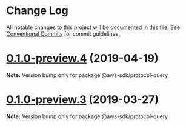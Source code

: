 # Change Log

All notable changes to this project will be documented in this file.
See [Conventional Commits](https://conventionalcommits.org) for commit guidelines.

# [0.1.0-preview.4](https://github.com/aws/aws-sdk-js-v3/compare/@aws-sdk/protocol-query@0.1.0-preview.3...@aws-sdk/protocol-query@0.1.0-preview.4) (2019-04-19)

**Note:** Version bump only for package @aws-sdk/protocol-query

# [0.1.0-preview.3](https://github.com/aws/aws-sdk-js-v3/compare/@aws-sdk/protocol-query@0.1.0-preview.2...@aws-sdk/protocol-query@0.1.0-preview.3) (2019-03-27)

**Note:** Version bump only for package @aws-sdk/protocol-query
